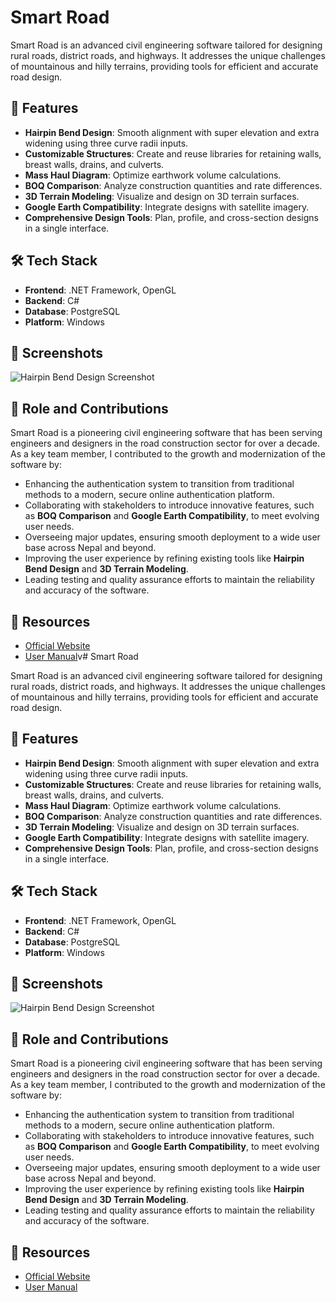 # Smart Road

Smart Road is an advanced civil engineering software tailored for designing rural roads, district roads, and highways. It addresses the unique challenges of mountainous and hilly terrains, providing tools for efficient and accurate road design.

## 🚀 Features

- **Hairpin Bend Design**: Smooth alignment with super elevation and extra widening using three curve radii inputs.
- **Customizable Structures**: Create and reuse libraries for retaining walls, breast walls, drains, and culverts.
- **Mass Haul Diagram**: Optimize earthwork volume calculations.
- **BOQ Comparison**: Analyze construction quantities and rate differences.
- **3D Terrain Modeling**: Visualize and design on 3D terrain surfaces.
- **Google Earth Compatibility**: Integrate designs with satellite imagery.
- **Comprehensive Design Tools**: Plan, profile, and cross-section designs in a single interface.

## 🛠️ Tech Stack

- **Frontend**: .NET Framework, OpenGL
- **Backend**: C#
- **Database**: PostgreSQL
- **Platform**: Windows

## 📸 Screenshots

![Hairpin Bend Design Screenshot](https://user-images.githubusercontent.com/12345678/example-hairpin-design.png)

## 👤 Role and Contributions

Smart Road is a pioneering civil engineering software that has been serving engineers and designers in the road construction sector for over a decade. As a key team member, I contributed to the growth and modernization of the software by:

- Enhancing the authentication system to transition from traditional methods to a modern, secure online authentication platform.
- Collaborating with stakeholders to introduce innovative features, such as **BOQ Comparison** and **Google Earth Compatibility**, to meet evolving user needs.
- Overseeing major updates, ensuring smooth deployment to a wide user base across Nepal and beyond.
- Improving the user experience by refining existing tools like **Hairpin Bend Design** and **3D Terrain Modeling**.
- Leading testing and quality assurance efforts to maintain the reliability and accuracy of the software.

## 🔗 Resources

- [Official Website](https://smartroad.com.np/)
- [User Manual](https://smartroad.com.np/wp-content/uploads/2023/09/SMART-ROAD_user_manual.pdf)v# Smart Road

Smart Road is an advanced civil engineering software tailored for designing rural roads, district roads, and highways. It addresses the unique challenges of mountainous and hilly terrains, providing tools for efficient and accurate road design.

## 🚀 Features

- **Hairpin Bend Design**: Smooth alignment with super elevation and extra widening using three curve radii inputs.
- **Customizable Structures**: Create and reuse libraries for retaining walls, breast walls, drains, and culverts.
- **Mass Haul Diagram**: Optimize earthwork volume calculations.
- **BOQ Comparison**: Analyze construction quantities and rate differences.
- **3D Terrain Modeling**: Visualize and design on 3D terrain surfaces.
- **Google Earth Compatibility**: Integrate designs with satellite imagery.
- **Comprehensive Design Tools**: Plan, profile, and cross-section designs in a single interface.

## 🛠️ Tech Stack

- **Frontend**: .NET Framework, OpenGL
- **Backend**: C#
- **Database**: PostgreSQL
- **Platform**: Windows

## 📸 Screenshots

![Hairpin Bend Design Screenshot](https://user-images.githubusercontent.com/12345678/example-hairpin-design.png)

## 👤 Role and Contributions

Smart Road is a pioneering civil engineering software that has been serving engineers and designers in the road construction sector for over a decade. As a key team member, I contributed to the growth and modernization of the software by:

- Enhancing the authentication system to transition from traditional methods to a modern, secure online authentication platform.
- Collaborating with stakeholders to introduce innovative features, such as **BOQ Comparison** and **Google Earth Compatibility**, to meet evolving user needs.
- Overseeing major updates, ensuring smooth deployment to a wide user base across Nepal and beyond.
- Improving the user experience by refining existing tools like **Hairpin Bend Design** and **3D Terrain Modeling**.
- Leading testing and quality assurance efforts to maintain the reliability and accuracy of the software.

## 🔗 Resources

- [Official Website](https://smartroad.com.np/)
- [User Manual](https://smartroad.com.np/wp-content/uploads/2023/09/SMART-ROAD_user_manual.pdf)
